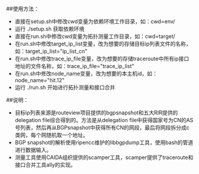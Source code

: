 ##使用方法：
* 直接在setup.sh中修改cwd变量为依赖环境工作目录，如：cwd=env/
* 运行 ./setup.sh 获取依赖环境
* 直接在run.sh中修改cwd变量为拓扑测量工作目录，如：cwd=target/
* 在run.sh中修改target_ip_list变量，改为想要的存储目标ip列表文件的名称，如：target_ip_list="ip_list_cn"
* 在run.sh中修改trace_ip_file变量，改为想要的存储traceroute中所有ip接口地址的文件名称，如：trace_ip_file="trace_ip_list"
* 在run.sh中修改node_name变量，改为想要的本主机id，如：node_name="hit.12"
* 运行 ./run.sh 开始进行拓扑测量和接口合并

##说明：
* 目标ip列表来源是routeview项目提供的bgpsnapshot和五大RIR提供的delegation file综合得到的。方法是从delegation file中获得国家号为CN的AS号列表，然后再从BGPsnapshot中获得所有CN的网段，最后将网段拆分成c类网，每个网随机取一个地址。
* BGP snapshot的解析使用ripencc维护的libbgpdump工具，使用bash的管道进行数据输入。
* 测量工具使用CAIDA组织提供的scamper工具，scamper提供了traceroute和接口合并工具ally的实现。
